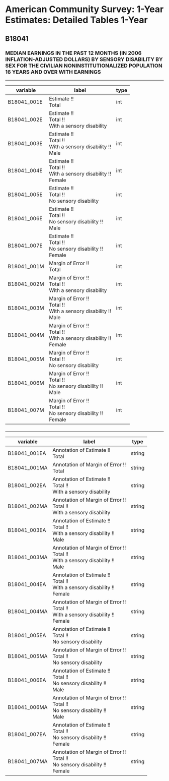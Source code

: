 # American Community Survey: 1-Year Estimates: Detailed Tables 1-Year

## B18041

### MEDIAN EARNINGS IN THE PAST 12 MONTHS (IN 2006 INFLATION-ADJUSTED DOLLARS) BY SENSORY DISABILITY BY SEX FOR THE CIVILIAN NONINSTITUTIONALIZED POPULATION 16 YEARS AND OVER WITH EARNINGS

___

| variable | label | type |
| ----- | ----- | ----- |
| B18041_001E | Estimate !!<br>Total | int |
| B18041_002E | Estimate !!<br>Total !!<br>With a sensory disability | int |
| B18041_003E | Estimate !!<br>Total !!<br>With a sensory disability !!<br>Male | int |
| B18041_004E | Estimate !!<br>Total !!<br>With a sensory disability !!<br>Female | int |
| B18041_005E | Estimate !!<br>Total !!<br>No sensory disability | int |
| B18041_006E | Estimate !!<br>Total !!<br>No sensory disability !!<br>Male | int |
| B18041_007E | Estimate !!<br>Total !!<br>No sensory disability !!<br>Female | int |
| B18041_001M | Margin of Error !!<br>Total | int |
| B18041_002M | Margin of Error !!<br>Total !!<br>With a sensory disability | int |
| B18041_003M | Margin of Error !!<br>Total !!<br>With a sensory disability !!<br>Male | int |
| B18041_004M | Margin of Error !!<br>Total !!<br>With a sensory disability !!<br>Female | int |
| B18041_005M | Margin of Error !!<br>Total !!<br>No sensory disability | int |
| B18041_006M | Margin of Error !!<br>Total !!<br>No sensory disability !!<br>Male | int |
| B18041_007M | Margin of Error !!<br>Total !!<br>No sensory disability !!<br>Female | int |
### 

___

| variable | label | type |
| ----- | ----- | ----- |
| B18041_001EA | Annotation of Estimate !!<br>Total | string |
| B18041_001MA | Annotation of Margin of Error !!<br>Total | string |
| B18041_002EA | Annotation of Estimate !!<br>Total !!<br>With a sensory disability | string |
| B18041_002MA | Annotation of Margin of Error !!<br>Total !!<br>With a sensory disability | string |
| B18041_003EA | Annotation of Estimate !!<br>Total !!<br>With a sensory disability !!<br>Male | string |
| B18041_003MA | Annotation of Margin of Error !!<br>Total !!<br>With a sensory disability !!<br>Male | string |
| B18041_004EA | Annotation of Estimate !!<br>Total !!<br>With a sensory disability !!<br>Female | string |
| B18041_004MA | Annotation of Margin of Error !!<br>Total !!<br>With a sensory disability !!<br>Female | string |
| B18041_005EA | Annotation of Estimate !!<br>Total !!<br>No sensory disability | string |
| B18041_005MA | Annotation of Margin of Error !!<br>Total !!<br>No sensory disability | string |
| B18041_006EA | Annotation of Estimate !!<br>Total !!<br>No sensory disability !!<br>Male | string |
| B18041_006MA | Annotation of Margin of Error !!<br>Total !!<br>No sensory disability !!<br>Male | string |
| B18041_007EA | Annotation of Estimate !!<br>Total !!<br>No sensory disability !!<br>Female | string |
| B18041_007MA | Annotation of Margin of Error !!<br>Total !!<br>No sensory disability !!<br>Female | string |

